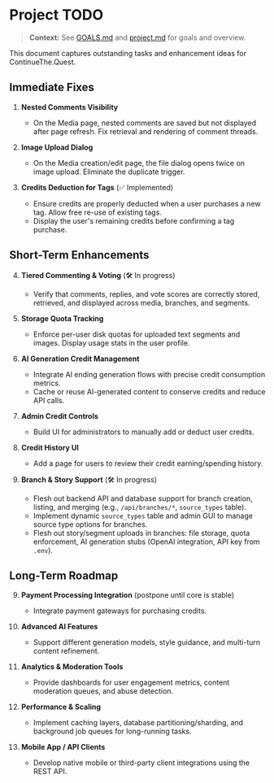  # Project TODO

 > **Context:** See [GOALS.md](../GOALS.md) and [project.md](../project.md) for goals and overview.

 This document captures outstanding tasks and enhancement ideas for ContinueThe.Quest.

 ## Immediate Fixes

 1. **Nested Comments Visibility**
    - On the Media page, nested comments are saved but not displayed after page refresh. Fix retrieval and rendering of comment threads.

 2. **Image Upload Dialog**
    - On the Media creation/edit page, the file dialog opens twice on image upload. Eliminate the duplicate trigger.

 3. **Credits Deduction for Tags** (✅ Implemented)
    - Ensure credits are properly deducted when a user purchases a new tag. Allow free re-use of existing tags.
    - Display the user's remaining credits before confirming a tag purchase.

 ## Short-Term Enhancements

 4. **Tiered Commenting & Voting** (🛠 In progress)
    - Verify that comments, replies, and vote scores are correctly stored, retrieved, and displayed across media, branches, and segments.

 5. **Storage Quota Tracking**
    - Enforce per-user disk quotas for uploaded text segments and images. Display usage stats in the user profile.

 6. **AI Generation Credit Management**
    - Integrate AI ending generation flows with precise credit consumption metrics.
    - Cache or reuse AI-generated content to conserve credits and reduce API calls.

 7. **Admin Credit Controls**
    - Build UI for administrators to manually add or deduct user credits.

 8. **Credit History UI**
    - Add a page for users to review their credit earning/spending history.

 9. **Branch & Story Support** (🛠 In progress)
    - Flesh out backend API and database support for branch creation, listing, and merging (e.g., `/api/branches/*`, `source_types` table).
    - Implement dynamic `source_types` table and admin GUI to manage source type options for branches.
    - Flesh out story/segment uploads in branches: file storage, quota enforcement, AI generation stubs (OpenAI integration, API key from `.env`).

 ## Long-Term Roadmap

 9. **Payment Processing Integration** (postpone until core is stable)
    - Integrate payment gateways for purchasing credits.

 10. **Advanced AI Features**
     - Support different generation models, style guidance, and multi-turn content refinement.

 11. **Analytics & Moderation Tools**
     - Provide dashboards for user engagement metrics, content moderation queues, and abuse detection.

 12. **Performance & Scaling**
     - Implement caching layers, database partitioning/sharding, and background job queues for long-running tasks.

 13. **Mobile App / API Clients**
     - Develop native mobile or third-party client integrations using the REST API.